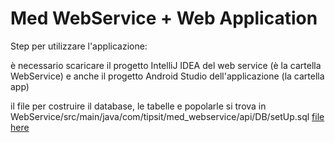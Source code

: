 # Med WebService + Web Application

Step per utilizzare l'applicazione:

è necessario scaricare il progetto IntelliJ IDEA del web service (è la cartella WebService) e anche il progetto Android Studio dell'applicazione (la cartella app)

il file per costruire il database, le tabelle e popolarle si trova in WebService/src/main/java/com/tipsit/med_webservice/api/DB/setUp.sql [file here](https://github.com/RigoniGianluca/Med.2.0_M_R/blob/main/WebService/src/main/java/com/tipsit/med_webservice/api/DB/setUp.sql)

